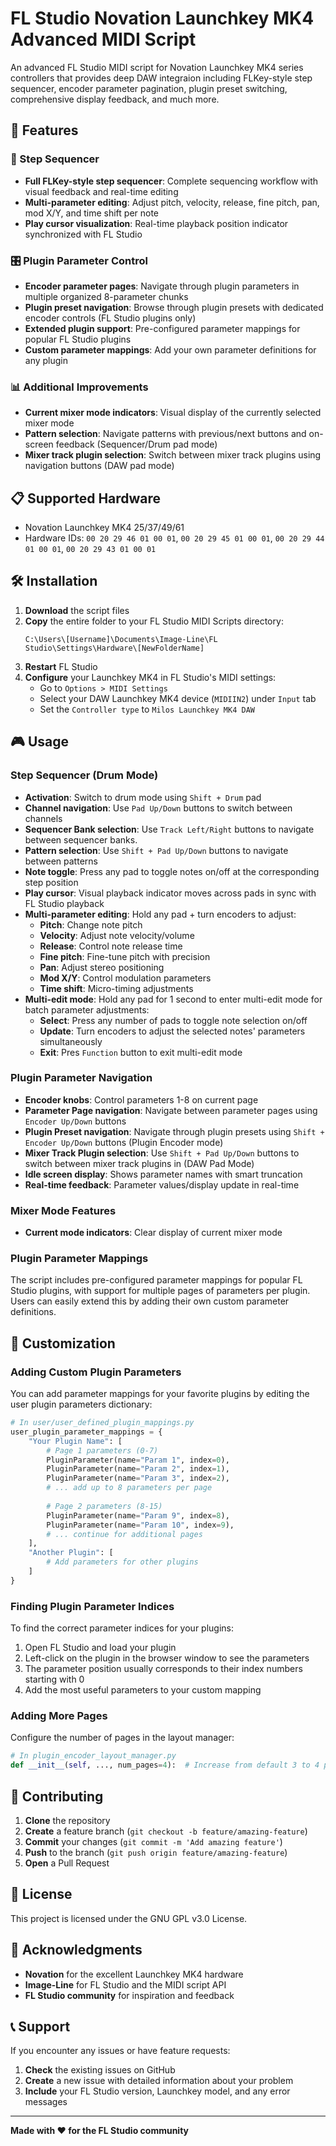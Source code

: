 # FL Studio Novation Launchkey MK4 Advanced MIDI Script

An advanced FL Studio MIDI script for Novation Launchkey MK4 series controllers that provides deep DAW integraion including FLKey-style step sequencer, encoder parameter pagination, plugin preset switching, comprehensive display feedback, and much more.


## 🚀 Features

### 🥁 Step Sequencer
- **Full FLKey-style step sequencer**: Complete sequencing workflow with visual feedback and real-time editing
- **Multi-parameter editing**: Adjust pitch, velocity, release, fine pitch, pan, mod X/Y, and time shift per note
- **Play cursor visualization**: Real-time playback position indicator synchronized with FL Studio

### 🎛️ Plugin Parameter Control
- **Encoder parameter pages**: Navigate through plugin parameters in multiple organized 8-parameter chunks
- **Plugin preset navigation**: Browse through plugin presets with dedicated encoder controls (FL Studio plugins only)
- **Extended plugin support**: Pre-configured parameter mappings for popular FL Studio plugins
- **Custom parameter mappings**: Add your own parameter definitions for any plugin

### 📊 Additional Improvements
- **Current mixer mode indicators**: Visual display of the currently selected mixer mode
- **Pattern selection**: Navigate patterns with previous/next buttons and on-screen feedback (Sequencer/Drum pad mode)
- **Mixer track plugin selection**: Switch between mixer track plugins using navigation buttons (DAW pad mode)

## 📋 Supported Hardware

- Novation Launchkey MK4 25/37/49/61
- Hardware IDs: `00 20 29 46 01 00 01`, `00 20 29 45 01 00 01`, `00 20 29 44 01 00 01`, `00 20 29 43 01 00 01`


## 🛠️ Installation

1. **Download** the script files
2. **Copy** the entire folder to your FL Studio MIDI Scripts directory:
   ```
   C:\Users\[Username]\Documents\Image-Line\FL Studio\Settings\Hardware\[NewFolderName]
   ```
3. **Restart** FL Studio
4. **Configure** your Launchkey MK4 in FL Studio's MIDI settings:
   - Go to `Options > MIDI Settings`
   - Select your DAW Launchkey MK4 device (`MIDIIN2`) under `Input` tab
   - Set the `Controller type` to `Milos Launchkey MK4 DAW`


## 🎮 Usage

### Step Sequencer (Drum Mode)
- **Activation**: Switch to drum mode using `Shift + Drum` pad
- **Channel navigation**: Use `Pad Up/Down` buttons to switch between channels
- **Sequencer Bank selection**: Use `Track Left/Right` buttons to navigate between sequencer banks.
- **Pattern selection**: Use `Shift + Pad Up/Down` buttons to navigate between patterns
- **Note toggle**: Press any pad to toggle notes on/off at the corresponding step position
- **Play cursor**: Visual playback indicator moves across pads in sync with FL Studio playback
- **Multi-parameter editing**: Hold any pad + turn encoders to adjust:
  - **Pitch**: Change note pitch
  - **Velocity**: Adjust note velocity/volume
  - **Release**: Control note release time
  - **Fine pitch**: Fine-tune pitch with precision
  - **Pan**: Adjust stereo positioning
  - **Mod X/Y**: Control modulation parameters
  - **Time shift**: Micro-timing adjustments
- **Multi-edit mode**: Hold any pad for 1 second to enter multi-edit mode for batch parameter adjustments:
  - **Select**: Press any number of pads to toggle note selection on/off
  - **Update**: Turn encoders to adjust the selected notes' parameters simultaneously
  - **Exit**: Pres `Function` button to exit multi-edit mode

### Plugin Parameter Navigation
- **Encoder knobs**: Control parameters 1-8 on current page
- **Parameter Page navigation**: Navigate between parameter pages using `Encoder Up/Down` buttons
- **Plugin Preset navigation**: Navigate through plugin presets using `Shift + Encoder Up/Down` buttons (Plugin Encoder mode)
- **Mixer Track Plugin selection**: Use `Shift + Pad Up/Down` buttons to switch between mixer track plugins in (DAW Pad Mode)
- **Idle screen display**: Shows parameter names with smart truncation
- **Real-time feedback**: Parameter values/display update in real-time

### Mixer Mode Features
- **Current mode indicators**: Clear display of current mixer mode


### Plugin Parameter Mappings
The script includes pre-configured parameter mappings for popular FL Studio plugins, with support for multiple pages of parameters per plugin. Users can easily extend this by adding their own custom parameter definitions.

## 🔧 Customization

### Adding Custom Plugin Parameters
You can add parameter mappings for your favorite plugins by editing the user plugin parameters dictionary:

```python
# In user/user_defined_plugin_mappings.py
user_plugin_parameter_mappings = {
    "Your Plugin Name": [
        # Page 1 parameters (0-7)
        PluginParameter(name="Param 1", index=0),
        PluginParameter(name="Param 2", index=1),
        PluginParameter(name="Param 3", index=2),
        # ... add up to 8 parameters per page
        
        # Page 2 parameters (8-15)
        PluginParameter(name="Param 9", index=8),
        PluginParameter(name="Param 10", index=9),
        # ... continue for additional pages
    ],
    "Another Plugin": [
        # Add parameters for other plugins
    ]
}
```

### Finding Plugin Parameter Indices
To find the correct parameter indices for your plugins:
1. Open FL Studio and load your plugin
2. Left-click on the plugin in the browser window to see the parameters
3. The parameter position usually corresponds to their index numbers starting with 0
4. Add the most useful parameters to your custom mapping

### Adding More Pages
Configure the number of pages in the layout manager:

```python
# In plugin_encoder_layout_manager.py
def __init__(self, ..., num_pages=4):  # Increase from default 3 to 4 pages
```


## 🤝 Contributing

1. **Clone** the repository
2. **Create** a feature branch (`git checkout -b feature/amazing-feature`)
3. **Commit** your changes (`git commit -m 'Add amazing feature'`)
4. **Push** to the branch (`git push origin feature/amazing-feature`)
5. **Open** a Pull Request


## 📝 License

This project is licensed under the GNU GPL v3.0 License.


## 🙏 Acknowledgments

- **Novation** for the excellent Launchkey MK4 hardware
- **Image-Line** for FL Studio and the MIDI script API
- **FL Studio community** for inspiration and feedback


## 📞 Support

If you encounter any issues or have feature requests:

1. **Check** the existing issues on GitHub
2. **Create** a new issue with detailed information about your problem
3. **Include** your FL Studio version, Launchkey model, and any error messages

---

**Made with ❤️ for the FL Studio community**
